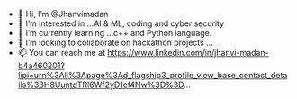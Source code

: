 - 👋 Hi, I’m @Jhanvimadan
- 👀 I’m interested in ...AI & ML, coding and cyber security
- 🌱 I’m currently learning ...c++ and Python language. 
- 💞️ I’m looking to collaborate on hackathon projects ...
- 📫 <How to reach me> You can reach me at https://www.linkedin.com/in/jhanvi-madan-b4a460201?lipi=urn%3Ali%3Apage%3Ad_flagship3_profile_view_base_contact_details%3BH8UuntdTRl6Wf2yD1cf4Nw%3D%3D...

<!---
Jhanvimadan/Jhanvimadan is a ✨ special ✨ repository because its `README.md` (this file) appears on your GitHub profile.
You can click the Preview link to take a look at your changes.
--->
